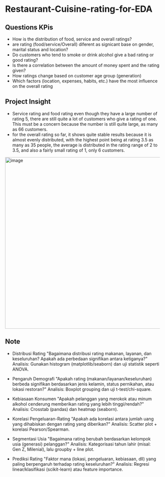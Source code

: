 # Restaurant-Cuisine-rating-for-EDA

## Questions KPis
- How is the distribution of food, service and overall ratings?
- are rating (food/service/Overall) diferent as signicant base on gender, marital status and location?
- Do customers who tend to smoke or drink alcohol give a bad rating or good rating?
- Is there a correlation between the amount of money spent and the rating given?
- How ratings change based on customer age group (generation)
- Which factors (location, expenses, habits, etc.) have the most influence on the overall rating

## Project Insight
- Service rating and food rating even though they have a large number of rating 5, there are still quite a lot of customers who give a rating of one. This must be a concern because the number is still quite large, as many as 66 customers.
- for the overall rating so far, it shows quite stable results because it is almost evenly distributed, with the highest point being at rating 3.5 as many as 35 people, the average is distributed in the rating range of 2 to 3.5, and also a fairly small rating of 1, only 6 customers.

<img width="557" alt="image" src="https://github.com/user-attachments/assets/45c4c10a-3352-4059-89e5-d1a1d5dff444" />




## Note

- Distribusi Rating
"Bagaimana distribusi rating makanan, layanan, dan keseluruhan? Apakah ada perbedaan signifikan antara ketiganya?"
Analisis: Gunakan histogram (matplotlib/seaborn) dan uji statistik seperti ANOVA.

- Pengaruh Demografi
"Apakah rating (makanan/layanan/keseluruhan) berbeda signifikan berdasarkan jenis kelamin, status pernikahan, atau lokasi restoran?"
Analisis: Boxplot grouping dan uji t-test/chi-square.

- Kebiasaan Konsumen
"Apakah pelanggan yang merokok atau minum alkohol cenderung memberikan rating yang lebih tinggi/rendah?"
Analisis: Crosstab (pandas) dan heatmap (seaborn).

- Korelasi Pengeluaran-Rating
"Apakah ada korelasi antara jumlah uang yang dihabiskan dengan rating yang diberikan?"
Analisis: Scatter plot + korelasi Pearson/Spearman.

- Segmentasi Usia
"Bagaimana rating berubah berdasarkan kelompok usia (generasi) pelanggan?"
Analisis: Kategorisasi tahun lahir (misal: Gen Z, Milenial), lalu groupby + line plot.

- Prediksi Rating
"Faktor mana (lokasi, pengeluaran, kebiasaan, dll) yang paling berpengaruh terhadap rating keseluruhan?"
Analisis: Regresi linear/klasifikasi (scikit-learn) atau feature importance.
